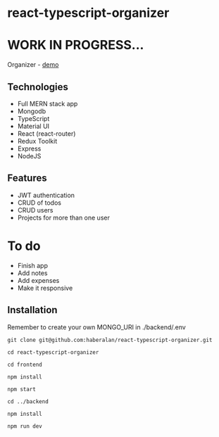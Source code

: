# react-typescript-organizer

# WORK IN PROGRESS...

Organizer - [demo](https://haber-organizer.netlify.app)

## Technologies

- Full MERN stack app
- Mongodb
- TypeScript
- Material UI
- React (react-router)
- Redux Toolkit
- Express
- NodeJS

## Features

- JWT authentication
- CRUD of todos
- CRUD users
- Projects for more than one user

# To do

- Finish app
- Add notes
- Add expenses
- Make it responsive

## Installation

Remember to create your own MONGO_URI in ./backend/.env

```
git clone git@github.com:haberalan/react-typescript-organizer.git
```

```
cd react-typescript-organizer
```

```
cd frontend
```

```
npm install
```

```
npm start
```

```
cd ../backend
```

```
npm install
```

```
npm run dev
```
